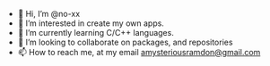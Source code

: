 - 👋 Hi, I’m @no-xx
- 👀 I’m interested in create my own apps.
- 🌱 I’m currently learning C/C++ languages.
- 💞️ I’m looking to collaborate on packages, and repositories
- 📫 How to reach me, at my email amysteriousramdon@gmail.com

<!---
no-xx/no-xx is a ✨ special ✨ repository because its `README.md` (this file) appears on your GitHub profile.
You can click the Preview link to take a look at your changes.
--->
